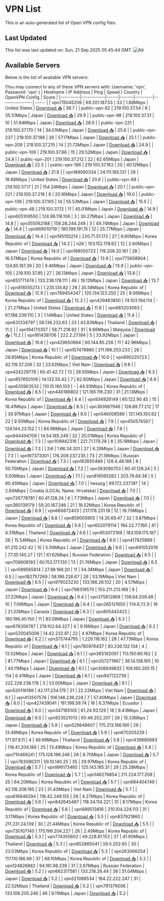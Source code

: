 # VPN List

This is an auto-generated list of Open VPN config files.

## Last Updated

This list was last updated on: Sun, 21 Sep 2025 05:45:44 GMT.
![Alt](https://repobeats.axiom.co/api/embed/186b98318ef1479477931607c1ad7d823f12451f.svg "Repobeats analytics image")

## Available Servers

Below is the list of available VPN servers:

(You may connect to any of these VPN servers with: Username: 'vpn', Password: 'vpn'.)
| Hostname | IP Address | Ping | Speed | Country | OpenVPN Config | Score |
|----------|------------|------|-------|---------|----------------| ----- |
| vpn715045206 | 69.201.187.53 | 33 | 1.88Mbps | United States | [Download 📥](./configs/server_0_US.ovpn) | 38.7 |
| public-vpn-82 | 219.100.37.54 | 8 | 35.51Mbps | Japan | [Download 📥](./configs/server_1_JP.ovpn) | 29.9 |
| public-vpn-98 | 219.100.37.31 | 10 | 51.84Mbps | Japan | [Download 📥](./configs/server_2_JP.ovpn) | 28.0 |
| public-vpn-231 | 219.100.37.170 | 14 | 34.01Mbps | Japan | [Download 📥](./configs/server_3_JP.ovpn) | 25.6 |
| public-vpn-237 | 219.100.37.186 | 26 | 57.17Mbps | Japan | [Download 📥](./configs/server_4_JP.ovpn) | 25.1 |
| public-vpn-209 | 219.100.37.215 | 14 | 21.72Mbps | Japan | [Download 📥](./configs/server_5_JP.ovpn) | 24.9 |
| public-vpn-109 | 219.100.37.86 | 15 | 29.52Mbps | Japan | [Download 📥](./configs/server_6_JP.ovpn) | 24.8 |
| public-vpn-201 | 219.100.37.212 | 22 | 62.65Mbps | Japan | [Download 📥](./configs/server_7_JP.ovpn) | 22.5 |
| public-vpn-186 | 219.100.37.163 | 20 | 40.12Mbps | Japan | [Download 📥](./configs/server_8_JP.ovpn) | 21.8 |
| vpn188590334 | 24.111.185.137 | 26 | 18.68Mbps | United States | [Download 📥](./configs/server_9_US.ovpn) | 20.6 |
| public-vpn-68 | 219.100.37.17 | 21 | 154.24Mbps | Japan | [Download 📥](./configs/server_10_JP.ovpn) | 20.1 |
| public-vpn-221 | 219.100.37.218 | 8 | 20.16Mbps | Japan | [Download 📥](./configs/server_11_JP.ovpn) | 19.0 |
| public-vpn-139 | 219.100.37.105 | 14 | 55.53Mbps | Japan | [Download 📥](./configs/server_12_JP.ovpn) | 15.5 |
| public-vpn-48 | 219.100.37.12 | 11 | 45.01Mbps | Japan | [Download 📥](./configs/server_13_JP.ovpn) | 14.9 |
| vpn605109550 | 124.98.118.106 | 3 | 30.27Mbps | Japan | [Download 📥](./configs/server_14_JP.ovpn) | 14.8 |
| vpn355062188 | 159.28.244.249 | 3 | 49.74Mbps | Japan | [Download 📥](./configs/server_15_JP.ovpn) | 14.4 |
| vpn669010119 | 180.199.191.15 | 12 | 25.77Mbps | Japan | [Download 📥](./configs/server_16_JP.ovpn) | 14.4 |
| vpn195155214 | 220.71.51.172 | 27 | 6.60Mbps | Korea Republic of | [Download 📥](./configs/server_17_KR.ovpn) | 14.2 |
| n26 | 103.152.178.62 | 12 | 2.60Mbps | Japan | [Download 📥](./configs/server_18_JP.ovpn) | 14.0 |
| vpn168050722 | 119.206.20.161 | 28 | 16.57Mbps | Korea Republic of | [Download 📥](./configs/server_19_KR.ovpn) | 13.9 |
| vpn775658904 | 124.85.167.39 | 20 | 9.46Mbps | Japan | [Download 📥](./configs/server_20_JP.ovpn) | 13.9 |
| public-vpn-105 | 219.100.37.85 | 27 | 26.13Mbps | Japan | [Download 📥](./configs/server_21_JP.ovpn) | 13.8 |
| vpn651771474 | 133.238.178.111 | 46 | 19.12Mbps | Japan | [Download 📥](./configs/server_22_JP.ovpn) | 13.7 |
| vpn818555213 | 1.235.135.82 | 28 | 35.58Mbps | Korea Republic of | [Download 📥](./configs/server_23_KR.ovpn) | 12.9 |
| vpn789454347 | 125.134.123.250 | 25 | 8.06Mbps | Korea Republic of | [Download 📥](./configs/server_24_KR.ovpn) | 12.2 |
| vpn429463850 | 74.103.194.114 | - | 21.27Mbps | United States | [Download 📥](./configs/server_25_US.ovpn) | 11.8 |
| vpn683203063 | 67.188.239.110 | 3 | 1.14Mbps | United States | [Download 📥](./configs/server_26_US.ovpn) | 11.4 |
| vpn631334797 | 58.136.232.63 | 23 | 43.83Mbps | Thailand | [Download 📥](./configs/server_27_TH.ovpn) | 11.2 |
| vpn194170357 | 58.71.218.92 | 31 | 9.66Mbps | Malaysia | [Download 📥](./configs/server_28_MY.ovpn) | 11.2 |
| vpn161438706 | 222.2.27.194 | 5 | 33.92Mbps | Japan | [Download 📥](./configs/server_29_JP.ovpn) | 10.8 |
| vpn429650684 | 60.144.85.226 | 11 | 42.96Mbps | Japan | [Download 📥](./configs/server_30_JP.ovpn) | 10.1 |
| vpn157478880 | 211.198.253.233 | 26 | 29.85Mbps | Korea Republic of | [Download 📥](./configs/server_31_KR.ovpn) | 10.0 |
| vpn890220723 | 42.119.37.206 | 32 | 23.62Mbps | Viet Nam | [Download 📥](./configs/server_32_VN.ovpn) | 9.8 |
| vpn424229778 | 60.41.42.72 | 13 | 26.55Mbps | Japan | [Download 📥](./configs/server_33_JP.ovpn) | 9.3 |
| vpn857650109 | 14.132.55.42 | 7 | 62.80Mbps | Japan | [Download 📥](./configs/server_34_JP.ovpn) | 8.9 |
| vpn635903532 | 110.15.190.103 | - | 44.93Mbps | Korea Republic of | [Download 📥](./configs/server_35_KR.ovpn) | 8.5 |
| vpn440186802 | 121.165.116.230 | 31 | 21.13Mbps | Korea Republic of | [Download 📥](./configs/server_36_KR.ovpn) | 8.4 |
| vpn934926149 | 60.122.90.45 | 15 | 18.41Mbps | Japan | [Download 📥](./configs/server_37_JP.ovpn) | 8.3 |
| vpn393987946 | 126.89.77.212 | 17 | 39.97Mbps | Japan | [Download 📥](./configs/server_38_JP.ovpn) | 8.0 |
| vpn546008589 | 121.145.150.92 | 22 | 9.50Mbps | Korea Republic of | [Download 📥](./configs/server_39_KR.ovpn) | 7.9 |
| vpn450574567 | 124.144.23.152 | 1 | 84.96Mbps | Japan | [Download 📥](./configs/server_40_JP.ovpn) | 7.8 |
| vpn944494709 | 14.54.185.249 | 32 | 20.01Mbps | Korea Republic of | [Download 📥](./configs/server_41_KR.ovpn) | 7.3 |
| vpn109942316 | 221.71.179.28 | 8 | 35.19Mbps | Japan | [Download 📥](./configs/server_42_JP.ovpn) | 7.3 |
| 2i6 | 1.66.34.201 | 27 | 6.28Mbps | Japan | [Download 📥](./configs/server_43_JP.ovpn) | 7.3 |
| vpn167373301 | 176.209.237.235 | 73 | 21.18Mbps | Russian Federation | [Download 📥](./configs/server_44_RU.ovpn) | 7.3 |
| vpn163650466 | 126.4.48.186 | 8 | 50.75Mbps | Japan | [Download 📥](./configs/server_45_JP.ovpn) | 7.2 |
| vpn383090753 | 60.41.128.24 | 5 | 5.00Mbps | Japan | [Download 📥](./configs/server_46_JP.ovpn) | 7.1 |
| vpn816565262 | 203.76.64.38 | 5 | 80.45Mbps | Japan | [Download 📥](./configs/server_47_JP.ovpn) | 7.0 |
| hesazg | 89.172.237.197 | 14 | 2.84Mbps | Croatia (LOCAL Name: Hrvatska) | [Download 📥](./configs/server_48_HR.ovpn) | 7.0 |
| vpn726778781 | 60.41.128.24 | 6 | 7.73Mbps | Japan | [Download 📥](./configs/server_49_JP.ovpn) | 7.0 |
| vpn360139179 | 59.20.167.246 | 21 | 18.52Mbps | Korea Republic of | [Download 📥](./configs/server_50_KR.ovpn) | 6.9 |
| vpn680872403 | 217.178.231.18 | 12 | 19.75Mbps | Japan | [Download 📥](./configs/server_51_JP.ovpn) | 6.8 |
| vpn859005905 | 14.35.69.47 | 32 | 3.87Mbps | Korea Republic of | [Download 📥](./configs/server_52_KR.ovpn) | 6.6 |
| vpn652079114 | 184.22.77.160 | 41 | 4.31Mbps | Thailand | [Download 📥](./configs/server_53_TH.ovpn) | 6.6 |
| vpn953072169 | 183.109.175.187 | 26 | 15.54Mbps | Korea Republic of | [Download 📥](./configs/server_54_KR.ovpn) | 6.6 |
| vpn417925889 | 61.215.242.42 | 10 | 5.56Mbps | Japan | [Download 📥](./configs/server_55_JP.ovpn) | 6.6 |
| vpn691052019 | 77.35.140.27 | 121 | 61.62Mbps | Russian Federation | [Download 📥](./configs/server_56_RU.ovpn) | 6.5 |
| vpn708608193 | 60.153.177.130 | 13 | 21.76Mbps | Japan | [Download 📥](./configs/server_57_JP.ovpn) | 6.5 |
| vpn589565814 | 27.98.168.20 | 11 | 34.38Mbps | Japan | [Download 📥](./configs/server_58_JP.ovpn) | 6.5 |
| vpn182757269 | 58.186.226.67 | 26 | 53.19Mbps | Viet Nam | [Download 📥](./configs/server_59_VN.ovpn) | 6.5 |
| vpn979023230 | 133.186.26.102 | 20 | 4.57Mbps | Japan | [Download 📥](./configs/server_60_JP.ovpn) | 6.4 |
| vpn798319570 | 153.211.213.168 | 8 | 27.22Mbps | Japan | [Download 📥](./configs/server_61_JP.ovpn) | 6.4 |
| vpn375812868 | 138.64.209.48 | 10 | 7.09Mbps | Japan | [Download 📥](./configs/server_62_JP.ovpn) | 6.4 |
| vpn265121650 | 174.6.72.9 | 16 | 21.33Mbps | Canada | [Download 📥](./configs/server_63_CA.ovpn) | 6.3 |
| vpn805442422 | 180.196.40.150 | 11 | 83.08Mbps | Japan | [Download 📥](./configs/server_64_JP.ovpn) | 6.3 |
| vpn678358787 | 219.102.64.227 | 4 | 9.19Mbps | Japan | [Download 📥](./configs/server_65_JP.ovpn) | 6.2 |
| vpn520045006 | 14.42.232.81 | 22 | 4.97Mbps | Korea Republic of | [Download 📥](./configs/server_66_KR.ovpn) | 6.2 |
| vpn375744795 | 1.229.118.162 | 28 | 47.73Mbps | Korea Republic of | [Download 📥](./configs/server_67_KR.ovpn) | 6.1 |
| vpn760976437 | 60.236.132.134 | 4 | 13.52Mbps | Japan | [Download 📥](./configs/server_68_JP.ovpn) | 6.1 |
| vpn365192097 | 113.150.80.162 | 2 | 81.77Mbps | Japan | [Download 📥](./configs/server_69_JP.ovpn) | 6.1 |
| vpn207271967 | 36.14.138.165 | 10 | 40.11Mbps | Japan | [Download 📥](./configs/server_70_JP.ovpn) | 6.1 |
| vpn306649832 | 106.160.205.15 | 114 | 6.41Mbps | Japan | [Download 📥](./configs/server_71_JP.ovpn) | 6.1 |
| vpn947122739 | 222.228.238.178 | 3 | 53.00Mbps | Japan | [Download 📥](./configs/server_72_JP.ovpn) | 6.1 |
| vpn520116189 | 42.117.234.179 | 21 | 22.22Mbps | Viet Nam | [Download 📥](./configs/server_73_VN.ovpn) | 6.1 |
| vpn413507578 | 106.146.236.224 | 7 | 57.40Mbps | Japan | [Download 📥](./configs/server_74_JP.ovpn) | 6.0 |
| vpn427439041 | 181.199.59.74 | 18 | 6.37Mbps | Ecuador | [Download 📥](./configs/server_75_EC.ovpn) | 6.0 |
| vpn347185105 | 61.24.93.129 | 18 | 9.43Mbps | Japan | [Download 📥](./configs/server_76_JP.ovpn) | 6.0 |
| vpn923521013 | 60.46.252.207 | 28 | 15.33Mbps | Japan | [Download 📥](./configs/server_77_JP.ovpn) | 5.9 |
| vpn529648607 | 175.213.166.190 | 29 | 13.48Mbps | Korea Republic of | [Download 📥](./configs/server_78_KR.ovpn) | 5.9 |
| vpn670205229 | 171.97.9.11 | 4 | 49.99Mbps | Thailand | [Download 📥](./configs/server_79_TH.ovpn) | 5.8 |
| vpn439685683 | 118.41.204.188 | 25 | 13.49Mbps | Korea Republic of | [Download 📥](./configs/server_80_KR.ovpn) | 5.8 |
| vpn710469241 | 175.128.196.246 | 26 | 8.70Mbps | Japan | [Download 📥](./configs/server_81_JP.ovpn) | 5.7 |
| vpn783086311 | 59.10.140.25 | 35 | 29.97Mbps | Korea Republic of | [Download 📥](./configs/server_82_KR.ovpn) | 5.7 |
| vpn996173465 | 125.143.185.31 | 29 | 25.28Mbps | Korea Republic of | [Download 📥](./configs/server_83_KR.ovpn) | 5.7 |
| vpn146276854 | 211.224.177.209 | 25 | 64.20Mbps | Korea Republic of | [Download 📥](./configs/server_84_KR.ovpn) | 5.7 |
| vpn684404749 | 42.118.208.185 | 23 | 31.43Mbps | Viet Nam | [Download 📥](./configs/server_85_VN.ovpn) | 5.7 |
| vpn616846294 | 118.42.249.155 | 28 | 4.27Mbps | Korea Republic of | [Download 📥](./configs/server_86_KR.ovpn) | 5.6 |
| vpn842645487 | 118.34.114.221 | 31 | 8.17Mbps | Korea Republic of | [Download 📥](./configs/server_87_KR.ovpn) | 5.6 |
| vpn989513816 | 210.104.224.113 | 31 | 3.17Mbps | Korea Republic of | [Download 📥](./configs/server_88_KR.ovpn) | 5.5 |
| vpn837921860 | 211.231.24.139 | 30 | 21.44Mbps | Korea Republic of | [Download 📥](./configs/server_89_KR.ovpn) | 5.5 |
| vpn730107140 | 175.199.204.227 | 26 | 2.49Mbps | Korea Republic of | [Download 📥](./configs/server_90_KR.ovpn) | 5.3 |
| vpn774355602 | 49.228.81.153 | 37 | 41.90Mbps | Thailand | [Download 📥](./configs/server_91_TH.ovpn) | 5.3 |
| vpn852885041 | 59.5.202.65 | 30 | 23.03Mbps | Korea Republic of | [Download 📥](./configs/server_92_KR.ovpn) | 5.3 |
| vpn263066254 | 117.110.186.98 | 37 | 68.10Mbps | Korea Republic of | [Download 📥](./configs/server_93_KR.ovpn) | 5.2 |
| vpn124826882 | 94.181.98.239 | 31 | 2.67Mbps | Russian Federation | [Download 📥](./configs/server_94_RU.ovpn) | 5.2 |
| vpn662317581 | 133.218.26.44 | 38 | 51.04Mbps | Japan | [Download 📥](./configs/server_95_JP.ovpn) | 5.2 |
| vpn521088534 | 184.22.222.247 | 31 | 22.52Mbps | Thailand | [Download 📥](./configs/server_96_TH.ovpn) | 5.2 |
| vpn791379006 | 133.106.200.246 | 46 | 9.11Mbps | Japan | [Download 📥](./configs/server_97_JP.ovpn) | 5.2 |
